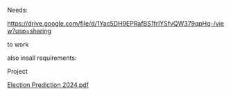 Needs:

https://drive.google.com/file/d/1Yac5DH9EPRafBS1frlYSfvQW379qpHq-/view?usp=sharing

to work


also insall requirements:

Project 

[Election Prediction 2024.pdf](https://github.com/user-attachments/files/18041377/Election.Prediction.2024.pdf)
